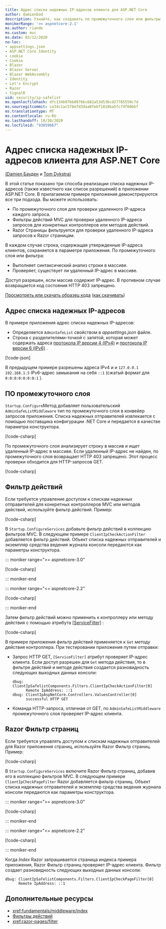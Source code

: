 ```yaml
---
title: Адрес списка надежных IP-адресов клиента для ASP.NET Core
author: damienbod
description: Узнайте, как создавать по промежуточного слоя или фильтры действий для проверки удаленных IP-адресов по списку утвержденных IP-адресов.
monikerRange: '>= aspnetcore-2.1'
ms.author: riande
ms.custom: mvc
ms.date: 03/12/2020
no-loc:
- appsettings.json
- ASP.NET Core Identity
- cookie
- Cookie
- Blazor
- Blazor Server
- Blazor WebAssembly
- Identity
- Let's Encrypt
- Razor
- SignalR
uid: security/ip-safelist
ms.openlocfilehash: dfc134b97bb0976bc682a53d536cd27785550c7d
ms.sourcegitcommit: ca34c1ac578e7d3daa0febf1810ba5fc74f60bbf
ms.translationtype: MT
ms.contentlocale: ru-RU
ms.lasthandoff: 10/30/2020
ms.locfileid: "93059667"
---
```

# <a name="client-ip-safelist-for-aspnet-core"></a>Адрес списка надежных IP-адресов клиента для ASP.NET Core

[(Damien Бауден](https://twitter.com/damien_bod) и [Tom Dykstra)](https://github.com/tdykstra)
 
В этой статье показано три способа реализации списка надежных IP-адресов (также известного как список разрешений) в приложении ASP.NET Core. В прилагаемом примере приложения демонстрируются все три подхода. Вы можете использовать:

* По промежуточного слоя для проверки удаленного IP-адреса каждого запроса.
* Фильтры действий MVC для проверки удаленного IP-адреса запросов для конкретных контроллеров или методов действий.
* Razor Страницы фильтруется для проверки удаленного IP-адреса запросов к Razor страницам.

В каждом случае строка, содержащая утвержденные IP-адреса клиентов, сохраняется в параметре приложения. По промежуточного слоя или фильтра:

* Выполняет синтаксический анализ строки в массиве. 
* Проверяет, существует ли удаленный IP-адрес в массиве.

Доступ разрешен, если массив содержит IP-адрес. В противном случае возвращается код состояния HTTP 403 запрещено.

[Просмотреть или скачать образец кода](https://github.com/dotnet/AspNetCore.Docs/tree/master/aspnetcore/security/ip-safelist/samples) ([как скачивать](xref:index#how-to-download-a-sample))

## <a name="ip-address-safelist"></a>Адрес списка надежных IP-адресов

В примере приложения адрес списка надежных IP-адресов:

* Определяется `AdminSafeList` свойством в *appsettings.json* файле.
* Строка с разделителями-точкой с запятой, которая может содержать адреса [протокола IP версии 4 (IPv4)](https://wikipedia.org/wiki/IPv4) и [протокола IP версии 6 (IPv6)](https://wikipedia.org/wiki/IPv6) .

[!code-json[](ip-safelist/samples/3.x/ClientIpAspNetCore/appsettings.json?range=1-3&highlight=2)]

В предыдущем примере разрешены адреса IPv4 и и `127.0.0.1` `192.168.1.5` IPv6-адрес замыкания на себя `::1` (сжатый формат для `0:0:0:0:0:0:0:1` ).

## <a name="middleware"></a>ПО промежуточного слоя

`Startup.Configure`Метод добавляет пользовательский `AdminSafeListMiddleware` тип по промежуточного слоя в конвейер запросов приложения. Списка надежных отправителей извлекается с помощью поставщика конфигурации .NET Core и передается в качестве параметра конструктора.

[!code-csharp[](ip-safelist/samples/3.x/ClientIpAspNetCore/Startup.cs?name=snippet_ConfigureAddMiddleware)]

По промежуточного слоя анализирует строку в массив и ищет удаленный IP-адрес в массиве. Если удаленный IP-адрес не найден, по промежуточного слоя возвращает HTTP 403 запрещено. Этот процесс проверки обходится для HTTP-запросов GET.

[!code-csharp[](ip-safelist/samples/Shared/ClientIpSafelistComponents/Middlewares/AdminSafeListMiddleware.cs?name=snippet_ClassOnly)]

## <a name="action-filter"></a>Фильтр действий

Если требуется управление доступом к спискам надежных отправителей для конкретных контроллеров MVC или методов действий, используйте фильтр действий. Пример:

[!code-csharp[](ip-safelist/samples/Shared/ClientIpSafelistComponents/Filters/ClientIpCheckActionFilter.cs?name=snippet_ClassOnly)]

В `Startup.ConfigureServices` добавьте фильтр действий в коллекцию фильтров MVC. В следующем примере `ClientIpCheckActionFilter` добавляется фильтр действий. Объект списка надежных отправителей и экземпляр средства ведения журнала консоли передаются как параметры конструктора.

::: moniker range=">= aspnetcore-3.0"

[!code-csharp[](ip-safelist/samples/3.x/ClientIpAspNetCore/Startup.cs?name=snippet_ConfigureServicesActionFilter)]

::: moniker-end

::: moniker range="<= aspnetcore-2.2"

[!code-csharp[](ip-safelist/samples/2.x/ClientIpAspNetCore/Startup.cs?name=snippet_ConfigureServicesActionFilter)]

::: moniker-end

Затем фильтр действий можно применить к контроллеру или методу действия с помощью атрибута [[ServiceFilter]](xref:Microsoft.AspNetCore.Mvc.ServiceFilterAttribute) :

[!code-csharp[](ip-safelist/samples/3.x/ClientIpAspNetCore/Controllers/ValuesController.cs?name=snippet_ActionFilter&highlight=1)]

В примере приложения фильтр действий применяется к `Get` методу действия контроллера. При тестировании приложения путем отправки:

* Запрос HTTP GET, `[ServiceFilter]` атрибут проверяет IP-адрес клиента. Если доступ разрешен для `Get` метода действия, то в фильтре действий и методе действия создается разновидность следующих выходных данных консоли:

    ```
    dbug: ClientIpSafelistComponents.Filters.ClientIpCheckActionFilter[0]
          Remote IpAddress: ::1
    dbug: ClientIpAspNetCore.Controllers.ValuesController[0]
          successful HTTP GET    
    ```

* Команда HTTP-запроса, отличная от GET, по `AdminSafeListMiddleware` промежуточного слоя проверяет IP-адрес клиента.

## <a name="no-locrazor-pages-filter"></a>Razor Фильтр страниц

Если требуется управлять доступом к спискам надежных отправителей для Razor приложения страниц, используйте Razor Фильтр страниц. Пример:

[!code-csharp[](ip-safelist/samples/Shared/ClientIpSafelistComponents/Filters/ClientIpCheckPageFilter.cs?name=snippet_ClassOnly)]

В `Startup.ConfigureServices` включите Razor Фильтр страниц, добавив его в коллекцию фильтров MVC. В следующем примере `ClientIpCheckPageFilter` Razor добавляется фильтр страниц. Объект списка надежных отправителей и экземпляр средства ведения журнала консоли передаются как параметры конструктора.

::: moniker range=">= aspnetcore-3.0"

[!code-csharp[](ip-safelist/samples/3.x/ClientIpAspNetCore/Startup.cs?name=snippet_ConfigureServicesPageFilter)]

::: moniker-end

::: moniker range="<= aspnetcore-2.2"

[!code-csharp[](ip-safelist/samples/2.x/ClientIpAspNetCore/Startup.cs?name=snippet_ConfigureServicesPageFilter)]

::: moniker-end

Когда *Index* Razor запрашивается страница индекса примера приложения, Razor Фильтр страниц проверяет IP-адрес клиента. Фильтр создает разновидность следующих выходных данных консоли:

```
dbug: ClientIpSafelistComponents.Filters.ClientIpCheckPageFilter[0]
      Remote IpAddress: ::1
```

## <a name="additional-resources"></a>Дополнительные ресурсы

* <xref:fundamentals/middleware/index>
* [Фильтры действий](xref:mvc/controllers/filters#action-filters)
* <xref:razor-pages/filter>
